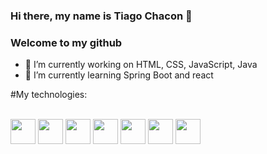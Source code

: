 ### Hi there, my name is Tiago Chacon 👋
<h3>Welcome to my github</h3>


- 🔭 I’m currently working on HTML, CSS, JavaScript, Java
- 🌱 I’m currently learning Spring Boot and react

#My technologies:  
<div style="display: inline_block"><br>
  <img align="center" height="40" width="40" src="https://cdn.jsdelivr.net/gh/devicons/devicon/icons/html5/html5-original-wordmark.svg" />
  <img align="center" height="40" width="40" src="https://cdn.jsdelivr.net/gh/devicons/devicon/icons/css3/css3-original-wordmark.svg" />
  <img align="center" height="40" width="40" src="https://cdn.jsdelivr.net/gh/devicons/devicon/icons/javascript/javascript-original.svg" />
  <img align="center" height="40" width="40" src="https://cdn.jsdelivr.net/gh/devicons/devicon/icons/git/git-original.svg" />
  <img align="center" height="40" width="40" src="https://cdn.jsdelivr.net/gh/devicons/devicon/icons/github/github-original.svg" /> 
  <img align="center" height="40" width="40" src="https://cdn.jsdelivr.net/gh/devicons/devicon/icons/python/python-original.svg" />
  <img align="center" height="40" width="40" src="https://cdn.jsdelivr.net/gh/devicons/devicon/icons/java/java-original.svg" />
</div>
